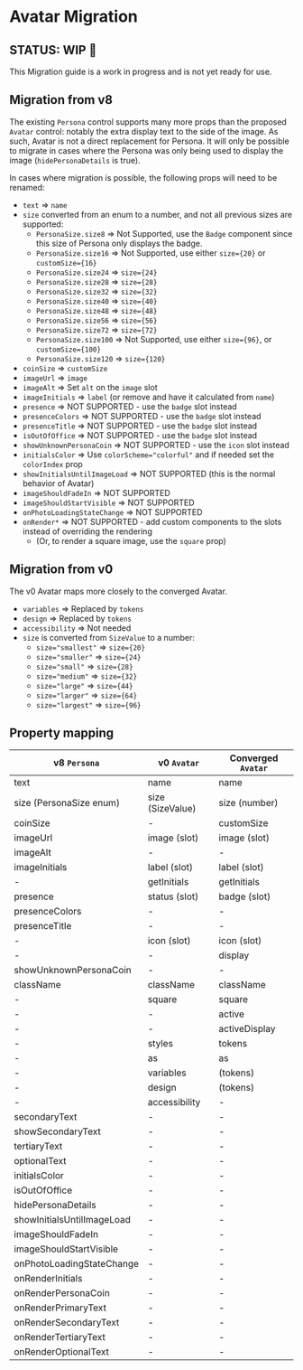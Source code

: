 # Avatar Migration

## STATUS: WIP 🚧

This Migration guide is a work in progress and is not yet ready for use.

## Migration from v8

The existing `Persona` control supports many more props than the proposed `Avatar` control: notably the extra display text to the side of the image. As such, Avatar is not a direct replacement for Persona. It will only be possible to migrate in cases where the Persona was only being used to display the image (`hidePersonaDetails` is true).

In cases where migration is possible, the following props will need to be renamed:

- `text` => `name`
- `size` converted from an enum to a number, and not all previous sizes are supported:
  - `PersonaSize.size8` => Not Supported, use the `Badge` component since this size of Persona only displays the badge.
  - `PersonaSize.size16` => Not Supported, use either `size={20}` or `customSize={16}`
  - `PersonaSize.size24` => `size={24}`
  - `PersonaSize.size28` => `size={28}`
  - `PersonaSize.size32` => `size={32}`
  - `PersonaSize.size40` => `size={40}`
  - `PersonaSize.size48` => `size={48}`
  - `PersonaSize.size56` => `size={56}`
  - `PersonaSize.size72` => `size={72}`
  - `PersonaSize.size100` => Not Supported, use either `size={96}`, or `customSize={100}`
  - `PersonaSize.size120` => `size={120}`
- `coinSize` => `customSize`
- `imageUrl` => `image`
- `imageAlt` => Set `alt` on the `image` slot
- `imageInitials` => `label` (or remove and have it calculated from `name`)
- `presence` => NOT SUPPORTED - use the `badge` slot instead
- `presenceColors` => NOT SUPPORTED - use the `badge` slot instead
- `presenceTitle` => NOT SUPPORTED - use the `badge` slot instead
- `isOutOfOffice` => NOT SUPPORTED - use the `badge` slot instead
- `showUnknownPersonaCoin` => NOT SUPPORTED - use the `icon` slot instead
- `initialsColor` => Use `colorScheme="colorful"` and if needed set the `colorIndex` prop
- `showInitialsUntilImageLoad` => NOT SUPPORTED (this is the normal behavior of Avatar)
- `imageShouldFadeIn` => NOT SUPPORTED
- `imageShouldStartVisible` => NOT SUPPORTED
- `onPhotoLoadingStateChange` => NOT SUPPORTED
- `onRender*` => NOT SUPPORTED - add custom components to the slots instead of overriding the rendering
  - (Or, to render a square image, use the `square` prop)

## Migration from v0

The v0 Avatar maps more closely to the converged Avatar.

- `variables` => Replaced by `tokens`
- `design` => Replaced by `tokens`
- `accessibility` => Not needed
- `size` is converted from `SizeValue` to a number:
  - `size="smallest"` => `size={20}`
  - `size="smaller"` => `size={24}`
  - `size="small"` => `size={28}`
  - `size="medium"` => `size={32}`
  - `size="large"` => `size={44}`
  - `size="larger"` => `size={64}`
  - `size="largest"` => `size={96}`

## Property mapping

| v8 `Persona`               | v0 `Avatar`      | Converged `Avatar` |
| -------------------------- | ---------------- | ------------------ |
| text                       | name             | name               |
| size (PersonaSize enum)    | size (SizeValue) | size (number)      |
| coinSize                   | -                | customSize         |
| imageUrl                   | image (slot)     | image (slot)       |
| imageAlt                   | -                | -                  |
| imageInitials              | label (slot)     | label (slot)       |
| -                          | getInitials      | getInitials        |
| presence                   | status (slot)    | badge (slot)       |
| presenceColors             | -                | -                  |
| presenceTitle              | -                | -                  |
| -                          | icon (slot)      | icon (slot)        |
| -                          | -                | display            |
| showUnknownPersonaCoin     | -                | -                  |
| className                  | className        | className          |
| -                          | square           | square             |
| -                          | -                | active             |
| -                          | -                | activeDisplay      |
| -                          | styles           | tokens             |
| -                          | as               | as                 |
| -                          | variables        | (tokens)           |
| -                          | design           | (tokens)           |
| -                          | accessibility    | -                  |
| secondaryText              | -                | -                  |
| showSecondaryText          | -                | -                  |
| tertiaryText               | -                | -                  |
| optionalText               | -                | -                  |
| initialsColor              | -                | -                  |
| isOutOfOffice              | -                | -                  |
| hidePersonaDetails         | -                | -                  |
| showInitialsUntilImageLoad | -                | -                  |
| imageShouldFadeIn          | -                | -                  |
| imageShouldStartVisible    | -                | -                  |
| onPhotoLoadingStateChange  | -                | -                  |
| onRenderInitials           | -                | -                  |
| onRenderPersonaCoin        | -                | -                  |
| onRenderPrimaryText        | -                | -                  |
| onRenderSecondaryText      | -                | -                  |
| onRenderTertiaryText       | -                | -                  |
| onRenderOptionalText       | -                | -                  |
